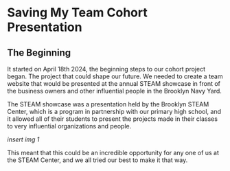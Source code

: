 # Saving My Team Cohort Presentation

## The Beginning

It started on April 18th 2024, the beginning steps to our cohort project began. The project that could shape our future. We needed to create a team website that would be presented at the annual STEAM showcase in front of the business owners and other influential people in the Brooklyn Navy Yard.

The STEAM showcase was a presentation held by the Brooklyn STEAM Center, which is a program in partnership with our primary high school, and it allowed all of their students to present the projects made in their classes to very influential organizations and people.

*insert img 1*

This meant that this could be an incredible opportunity for any one of us at the STEAM Center, and we all tried our best to make it that way.